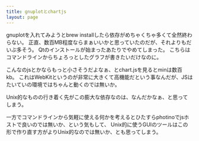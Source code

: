 ```yaml
---
title: gnuplotとchartjs
layout: page
---
```


gnuplotを入れてみようとbrew installしたら依存がめちゃくちゃ多くて全然終わらない。
正直、数百MB程度ならまぁいいかと思っていたのだが、それよりもだいぶ多そう。
Qtのインストールが始まったあたりでやめてしまった。
こちらはコマンドラインからちょろっとしたグラフが書きたいだけなのに。

こんなのjsとかならもっと小さそうだよなぁ、とchart.jsを見るとminは数百kb。
これはWebKitというのが非常に大きくて高機能だという事なんだが、JSはたいていの環境ではちゃんと動くのでは無いか。

Unix的なものの行き着く先がこの膨大な依存なのは、なんだかなぁ、と思ってしまう。

一方でコマンドラインから気軽に使える何かを考えるとひたすらphotinoでjsホストで良いのでは無いか、という気もして、
Unix的に使うGUIのツールはこの形で作り直す方がよりUnix的なのでは無いか、とも思ってしまう。